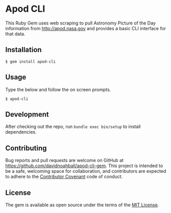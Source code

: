 # Apod CLI

This Ruby Gem uses web scraping to pull Astronomy Picture of the Day information from http://apod.nasa.gov and provides a basic CLI interface for that data.

## Installation

    $ gem install apod-cli

## Usage

Type the below and follow the on screen prompts.

    $ apod-cli

## Development

After checking out the repo, run `bundle exec bin/setup` to install dependencies.

## Contributing

Bug reports and pull requests are welcome on GitHub at https://github.com/davidnoahball/apod-cli-gem. This project is intended to be a safe, welcoming space for collaboration, and contributors are expected to adhere to the [Contributor Covenant](contributor-covenant.org) code of conduct.


## License

The gem is available as open source under the terms of the [MIT License](http://opensource.org/licenses/MIT).
